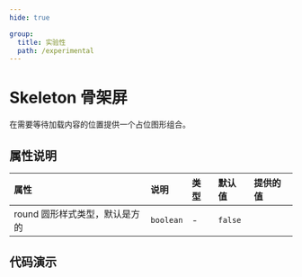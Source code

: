 ```yaml
---
hide: true

group:
  title: 实验性
  path: /experimental
---
```


# Skeleton 骨架屏 <ImportCost name="Skeleton" />

在需要等待加载内容的位置提供一个占位图形组合。

## 属性说明

| 属性                           | 说明      | 类型 | 默认值  | 提供的值 |
| :----------------------------- | :-------- | :--- | :------ | :------- |
| round 圆形样式类型，默认是方的 | `boolean` | -    | `false` |

## 代码演示

<code src="./demos/demo1/index.tsx" />
